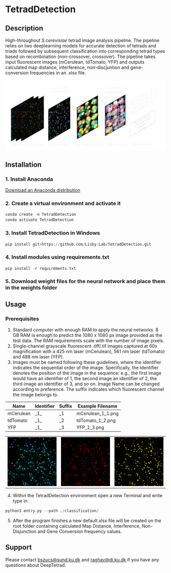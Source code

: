 # TetradDetection

## Description
High-throughout _S.cerevisiae_ tetrad image analysis pipeline. The pipeline relies on two deeplearning models for accurate detection of tetrads and triads followed by subsequent classification into corresponding tetrad types based on recombination (non-crossover, crossover). The pipeline takes input fluorescent images (mCerulean, tdTomato, YFP) and outputs calculated map distance, interference, non-discjuntion and gene-conversion frequencies in an .xlsx file.

![Pipeline Architecture](./assets/pipeline_architecture.png)

## Installation

### 1. Install Anaconda
[Download an Anaconda distribution](https://www.anaconda.com/download)

### 2. Create a virtual environment and activate it
```python
conda create -n TetradDetection
conda activate TetradDetection
```

### 3. Install TetradDetection in Windows
```python
pip install git+https://github.com/Lisby-Lab/TetradDetection.git
```

### 4. Install modules using requirements.txt
```python
pip install -r requirements.txt
```

### 5. Download weight files for the neural network and place them in the weights folder

## Usage
### Prerequisites
1. Standard computer with enough RAM to apply the neural networks. 8 GB RAM is enough to predict the 1080 x 1080 px image provided as the test data. The RAM requirements scale with the number of image pixels.
2. Single-channel grayscale fluorescent .tiff/.tif images captured at 60x magnification with a 425 nm laser (mCerulean), 561 nm laser (tdTomato) and 488 nm laser (YFP).
3. Images must be named following these guidelines, where the identifier indicates the sequential order of the image. Specifically, the identifier denotes the position of the image in the sequence: e.g., the first image would have an identifier of 1, the second image an identifier of 2, the third image an identifier of 3, and so on. Image Name can be changed according to preference. The suffix indicates which fluorescent channel the image belongs to.
   
| Name      | Identifier | Suffix | Example Filename       |
|-----------|------------|--------|------------------------|
| mCerulean | \_1\_     | \_1    | mCerulean_1_1.png      |
| tdTomato  | \_1\_     | \_2    | tdTomato_1_2.png       |
| YFP       | \_1\_     | \_3    | YFP_1_3.png            |


<table border="0">
  <tr>
    <td><img src="./assets/cyan.png" alt="CFP"></td>
    <td><img src="./assets/red.png" alt="RFP"></td>
    <td><img src="./assets/yellow.png" alt="YFP"></td>
  </tr>
</table>

4. Within the TetradDetection environment open a new Terminal and write type in:
```python
python3 entry.py --path ./classification/
```
5. After the program finishes a new default.xlsx file will be created on the root folder containing calculated Map Distance, Interference, Non-Disjunction and Gene Conversion frequency values.


## Support
Please contact bszucs@sund.ku.dk and raghav@di.ku.dk if you have any questions about DeepTetrad.


